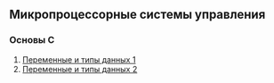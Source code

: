 ## Микропроцессорные системы управления
### Основы С
1. [Переменные и типы данных 1](https://github.com/kirunik/git1/blob/main/variables1.c)
2. [Переменные и типы данных 2](https://github.com/kirunik/git1/blob/main/variables2.c)
